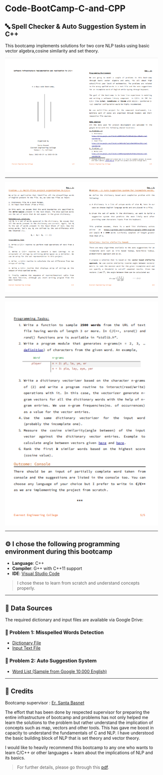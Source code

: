 # Code-BootCamp-C-and-CPP

## 🔤 Spell Checker & Auto Suggestion System in C++

This bootcamp implements solutions for two core NLP tasks using basic vector algebra,cosine similarity and set theory. 

<p align="center">
  <img src="img/pg1.png" alt="pg1" width="800">

---

  <img src="img/pg2.png" alt="pg1" width="800">

---

  <img src="img/pg3.png" alt="pg1" width="800">

---

</p>



## ⚙️ I chose the following programming environment during this bootcamp

- **Language**: C++
- **Compiler**: G++ with C++11 support
- **IDE**: [Visual Studio Code ](https://code.visualstudio.com/download)

>I chose these to learn from scratch and understand concepts properly.

---

## 📁 Data Sources

The required dictionary and input files are available via Google Drive:

### 📌 Problem 1: Misspelled Words Detection
- [Dictionary File](https://drive.google.com/file/d/1uQ8HRCYOUmtF5zCNOhxMy7gbsL2QBwXM/view?usp=sharing)
- [Input Text File](https://drive.google.com/file/d/1rai8WShc8QrT1gVjc0SwK1MKDXrwLJH3/view?usp=sharing)

### 📌 Problem 2: Auto Suggestion System
- [Word List (Sample from Google 10,000 English)](https://drive.google.com/file/d/1r3xWVOavkgsn4pKy6kzPU9pAj3tmeuom/view?usp=sharing)

---

## 🧠 Credits

Bootcamp supervisor : [Er. Santa Basnet](https://github.com/santabasnet)

The effort that has been done by respected supervisor for preparing the entire infrastructure of bootcamp and problems has not only helped me learn the solutions to the problem but rather understand the implication of concepts such as map, vectors and other tools. This has gave me boost in capacity to understand the fundamentals of C and NLP. I have understood the basic building block of NLP that is set theory and vector theory.

I would like to heavily recommend this bootcamp to any one who wants to learn C/C++ or other languages + learn about the implications of NLP and its basics.

>For further details, please go through this [pdf](https://github.com/santabasnet/Code-BootCamp-C-and-CPP/blob/main/bootcamp-eec-doc.pdf).


